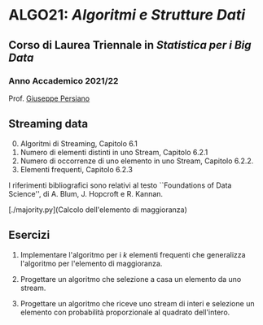 # ALGO21: *Algoritmi e Strutture Dati* #
## Corso di Laurea Triennale in *Statistica per i Big Data* ##
### Anno Accademico 2021/22 ###

Prof. [Giuseppe Persiano](https://giuper.github.io)


## Streaming data ##

0. Algoritmi di Streaming, Capitolo 6.1
1. Numero di elementi distinti in uno Stream, Capitolo 6.2.1
2. Numero di occorrenze di uno elemento in uno Stream, 
    Capitolo 6.2.2.
3. Elementi frequenti, Capitolo 6.2.3


I riferimenti bibliografici sono relativi al testo
``Foundations of Data Science'', di A. Blum, J. Hopcroft e R. Kannan.


[./majority.py](Calcolo dell'elemento di maggioranza)


## Esercizi ##

1. Implementare l'algoritmo per i *k* elementi frequenti che generalizza l'algoritmo per l'elemento di maggioranza.

2. Progettare un algoritmo che selezione a casa un elemento da uno stream.

3. Progettare un algoritmo che riceve uno stream di interi e selezione un elemento con probabilit&agrave; proporzionale al quadrato dell'intero.
